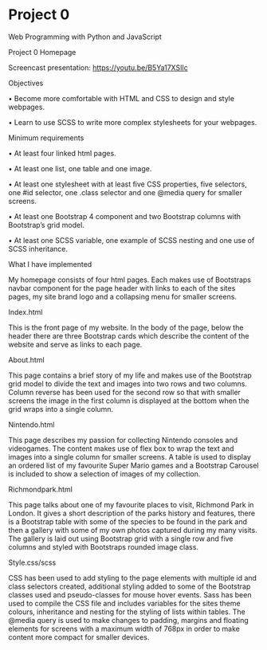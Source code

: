 # Project 0

Web Programming with Python and JavaScript

Project 0 Homepage

Screencast presentation: https://youtu.be/B5Ya17XSIlc


Objectives

•	Become more comfortable with HTML and CSS to design and style webpages.

•	Learn to use SCSS to write more complex stylesheets for your webpages.


Minimum requirements

•	At least four linked html pages.

•	At least one list, one table and one image.

•	At least one stylesheet with at least five CSS properties, five selectors, one #id selector, one .class selector and one @media query for smaller screens.

•	At least one Bootstrap 4 component and two Bootstrap columns with Bootstrap’s grid model.

•	At least one SCSS variable, one example of SCSS nesting and one use of SCSS inheritance.


What I have implemented

My homepage consists of four html pages. Each makes use of Bootstraps navbar component for the page header with links to each of the sites pages, my site brand logo and a collapsing menu for smaller screens.


Index.html

This is the front page of my website. In the body of the page, below the header there are three Bootstrap cards which describe the content of the website and serve as links to each page. 


About.html

This page contains a brief story of my life and makes use of the Bootstrap grid model to divide the text and images into two rows and two columns. Column reverse has been used for the second row so that with smaller screens the image in the first column is displayed at the bottom when the grid wraps into a single column. 


Nintendo.html

This page describes my passion for collecting Nintendo consoles and videogames. The content makes use of flex box to wrap the text and images into a single column for smaller screens. A table is used to display an ordered list of my favourite Super Mario games and a Bootstrap Carousel is included to show a selection of images of my collection.


Richmondpark.html

This page talks about one of my favourite places to visit, Richmond Park in London. It gives a short description of the parks history and features, there is a Bootstrap table with some of the species to be found in the park and then a gallery with some of my own photos captured during my many visits. The gallery is laid out using Bootstrap grid with a single row and five columns and styled with Bootstraps rounded image class.


Style.css/scss

CSS has been used to add styling to the page elements with multiple id and class selectors created, additional styling added to some of the Bootstrap classes used and pseudo-classes for mouse hover events. Sass has been used to compile the CSS file and includes variables for the sites theme colours, inheritance and nesting for the styling of lists within tables. The @media query is used to make changes to padding, margins and floating elements for screens with a maximum width of 768px in order to make content more compact for smaller devices. 
